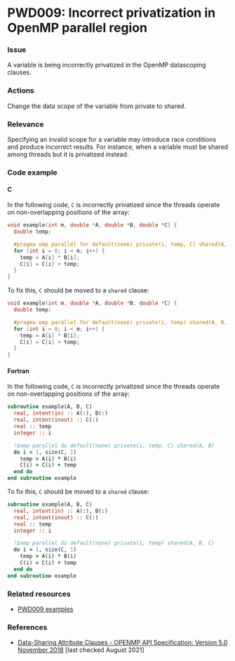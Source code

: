 # PWD009: Incorrect privatization in OpenMP parallel region

### Issue

A variable is being incorrectly privatized in the OpenMP datascoping clauses.

### Actions

Change the data scope of the variable from private to shared.

### Relevance

Specifying an invalid scope for a variable may introduce race conditions and
produce incorrect results. For instance, when a variable must be shared among
threads but it is privatized instead.

### Code example

#### C

In the following code, `C` is incorrectly privatized since the threads operate
on non-overlapping positions of the array:

```c
void example(int m, double *A, double *B, double *C) {
  double temp;

  #pragma omp parallel for default(none) private(i, temp, C) shared(A, B, m)
  for (int i = 0; i < m; i++) {
    temp = A[i] * B[i];
    C[i] = C[i] + temp;
  }
}
```

To fix this, `C` should be moved to a `shared` clause:

```c
void example(int m, double *A, double *B, double *C) {
  double temp;

  #pragma omp parallel for default(none) private(i, temp) shared(A, B, C, m)
  for (int i = 0; i < m; i++) {
    temp = A[i] * B[i];
    C[i] = C[i] + temp;
  }
}
```

#### Fortran

In the following code, `C` is incorrectly privatized since the threads operate
on non-overlapping positions of the array:

```f90
subroutine example(A, B, C)
  real, intent(in) :: A(:), B(:)
  real, intent(inout) :: C(:)
  real :: temp
  integer :: i

  !$omp parallel do default(none) private(i, temp, C) shared(A, B)
  do i = 1, size(C, 1)
    temp = A(i) * B(i)
    C(i) = C(i) + temp
  end do
end subroutine example
```

To fix this, `C` should be moved to a `shared` clause:

```f90
subroutine example(A, B, C)
  real, intent(in) :: A(:), B(:)
  real, intent(inout) :: C(:)
  real :: temp
  integer :: i

  !$omp parallel do default(none) private(i, temp) shared(A, B, C)
  do i = 1, size(C, 1)
    temp = A(i) * B(i)
    C(i) = C(i) + temp
  end do
end subroutine example
```

### Related resources

* [PWD009 examples](https://github.com/codee-com/open-catalog/tree/main/Checks/PWD009/)

### References

* [Data-Sharing Attribute Clauses - OPENMP API Specification: Version 5.0 November 2018](https://www.openmp.org/spec-html/5.0/openmpsu106.html)
[last checked August 2021]
